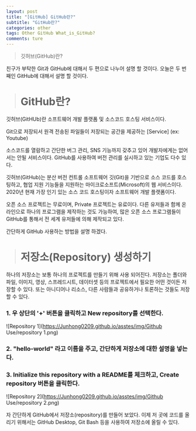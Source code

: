 ```yaml
---
layout: post  
title: "[GitHub] GitHub란?"  
subtitle: "GitHub란?"  
categories: other 
tags: Other GitHub What_is_GitHub?  
comments: ture  
---
```


> 깃허브(GitHub)란?

친구가 부탁한 Git과 GitHub에 대해서 두 편으로 나누어 설명 할 것이다. 
오늘은 두 번째인 GitHub에 대해서 설명 할 것이다. 



> # GitHub란?

깃허브(GitHUb)란 소프트웨어 개발 플랫폼 및 소스코드 호스팅 서비스이다.

Git으로 저장되서 원격 전송된 파일들이 저장되는 공간을 제공하는 [Service] (ex: Youtube)

소스코드를 열람하고 간단한 버그 관리, SNS 기능까지 갖추고 있어 개발자에게는 없어서는 안될 서비스이다. GitHub를 사용하여 버전 관리를 실시하고 있는 기업도 다수 있다.

깃허브(GitHub)는 분산 버전 컨트롤 소프트웨어 깃(Git)을 기반으로 소스 코드를 호스팅하고,
협업 지원 기능들을 지원하는 마이크로소프트(Microsoft)의 웹 서비스이다.
2020년 현재 가장 인기 있는 소스 코드 호스팅이자 소프트웨어 개발 플랫폼이다.

오픈 소스 프로젝트는 무료이며, Private 프로젝트는 유료이다.
다른 유저들과 함께 온라인으로 하나의 프로그램을 제작하는 것도 가능하여, 많은 오픈 소스 프로그램들이 GitHub를 통해서 전 세계 유저들에 의해 제작되고 있다.

간단하게 GitHub 사용하는 방법을 설명 하겠다.

> # 저장소(Repository) 생성하기

하나의 저장소는 보통 하나의 프로젝트를 만들기 위해 사용 되어진다.
저장소는 폴더와 파일, 이미지, 영상, 스프레드시트, 데이터셋 등의 프로젝트에서 필요한 어떤 것이든 저장할 수 있다.
또는 아니디어나 리소스, 다른 사람들과 공유하거나 토론하는 것들도 저장할 수 있다.

### 1. 우 상단의 '+' 버튼을 클릭하고 New repository를 선택한다.
![Repository 1](https://Junhong0209.github.io/asstes/img/Github Use/repository 1.png)

### 2. "hello-world" 라고 이름을 주고, 간단하게 저장소에 대한 설명을 넣는다.  

### 3. Initialize this repository with a README를 체크하고, Create repository 버튼을 클릭한다.
![Repository 2](https://Junhong0209.github.io/asstes/img/Github Use/repository 2.png)

자 간단하게 GitHub에서 저장소(repository)를 만들어 보았다.
이제 저 곳에 코드를 올리기 위해서는 GitHub Desktop, Git Bash 등을 사용하여 저장소에 올릴 수 있다.